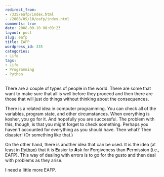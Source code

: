 ```yaml
---
redirect_from:
- /335/eafp/index.html
- /2008/09/10/eafp/index.html
comments: true
date: 2008-09-10 08:09:23
layout: post
slug: eafp
title: EAFP
wordpress_id: 335
categories:
- Life
tags:
- Life
- Programming
- Python
---
```


There are a couple of types of people in the world.  There are some that want to make sure that all is well before they proceed and then there are those that will just do things without thinking about the consequences.

There is a related idea in computer programming.  You can check all of the variables, program state, and other circumstances.  When everything is kosher, you go for it.  And hopefully you are successful.  The problem with this, though, is that you might forget to check something.  Perhaps you haven't accounted for everything as you should have.  Then what?  Then disaster!  (Or something like that.)

On the other hand, there is another idea that can be used.  It is the idea (at least in [Python](http://python.org/)) that it is **E**asier to **A**sk for **F**orgiveness than **P**ermission (i.e., EAFP).  This way of dealing with errors is to go for the gusto and then deal with problems as they arise.

I need a little more EAFP.
